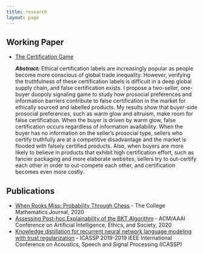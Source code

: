 ```yaml
---
title: research
layout: page
---
```


<h2> Working Paper</h2>
<ul>
<li><a href="{{ site.url }}/assets/images/HaoyuSheng_Thesis_Final.pdf">The Certification Game </a>
<p><b><i>Abstract:</i></b> Ethical certification labels are increasingly popular as people become more conscious of global trade inequality. However, verifying the truthfulness of these certification labels is difficult in a deep global supply chain, and false certification exists. I propose a two-seller, one-buyer duopoly signaling game to study how prosocial preferences and information barriers contribute to false certification in the market for ethically sourced and labelled products. My results show that buyer-side prosocial preferences, such as warm glow and altruism, make room for false certification. When the buyer is driven by warm glow, false certification occurs regardless of information availability. When the buyer has no information on the seller’s prosocial type, sellers who certify truthfully are at a competitive disadvantage and the market is flooded with falsely certified products. Also, when buyers are more likely to believe in products that exhibit high certification effort, such as fancier packaging and more elaborate websites, sellers try to out-certify each other in order to out-compete each other, and certification becomes even more costly.</p></li>
</ul>

<h2>Publications</h2>


<ul>
	<li><a href="https://web.williams.edu/Mathematics/sjmiller/public_html/math/papers/Rooks30.pdf">When Rooks Miss: Probability Through Chess</a> - The College Mathematics Journal, 2020</li>
    <li><a href="https://ieeexplore.ieee.org/abstract/document/8683533/">Assessing Post-hoc Explainability of the BKT Algorithm</a> - ACM/AAAI Conference on Artificial Intelligence, Ethics, and Society, 2020</li>
	<li><a href="https://ieeexplore.ieee.org/abstract/document/8683533/">Knowledge distillation for recurrent neural network language modeling with trust regularization</a> - ICASSP 2019-2019 IEEE International Conference on Acoustics, Speech and Signal Processing (ICASSP)</li>

</ul>
